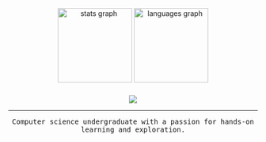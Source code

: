 <div align="center">
  <img src="https://github-readme-stats.vercel.app/api?username=gimmeursocks&hide_title=false&hide_rank=false&show_icons=true&include_all_commits=true&count_private=true&disable_animations=false&theme=dark&locale=en&hide_border=false&order=1" height="150" alt="stats graph"  />
  <img src="https://github-readme-stats.vercel.app/api/top-langs?username=gimmeursocks&locale=en&hide_title=false&layout=compact&card_width=320&langs_count=5&theme=dark&hide_border=false&order=2&hide=jupyter%20notebook,html,css" height="150" alt="languages graph"  />
</div>

###

<div align="center">
  <img src="https://komarev.com/ghpvc/?username=gimmeursocks&color=grey"/>
</div>

---

<div align="center">
   <samp>
      Computer science undergraduate with a passion for hands-on learning and exploration.
   </samp>
</div>
